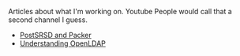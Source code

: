 Articles about what I'm working on. Youtube People would call that a second channel I guess.

 * [PostSRSD and Packer](postfixsrsd-and-packer.md)
 * [Understanding OpenLDAP](understanding-openldap.md)